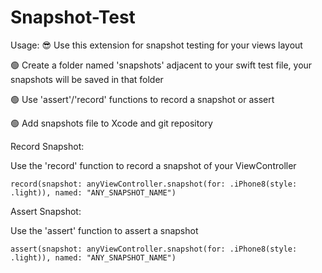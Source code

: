 # Snapshot-Test

Usage: 😎
Use this extension for snapshot testing for your views layout 

  🟢 Create a folder named 'snapshots' adjacent to your swift test file, your snapshots will be saved in that folder
  
  🟢 Use 'assert'/'record' functions to record a snapshot or assert 
  
  🟢 Add snapshots file to Xcode and git repository
  

Record Snapshot: 

  Use the 'record' function to record a snapshot of your ViewController

  
    record(snapshot: anyViewController.snapshot(for: .iPhone8(style: .light)), named: "ANY_SNAPSHOT_NAME")

  Assert Snapshot: 
  
   Use the 'assert' function to assert a snapshot

      
  
    assert(snapshot: anyViewController.snapshot(for: .iPhone8(style: .light)), named: "ANY_SNAPSHOT_NAME")

	
